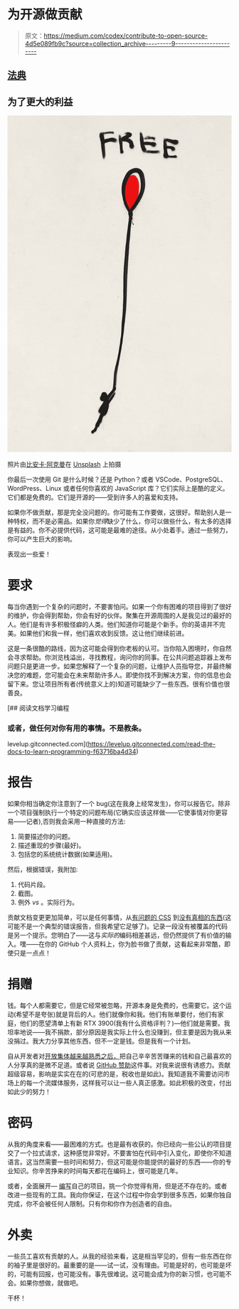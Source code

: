 # 为开源做贡献

> 原文：<https://medium.com/codex/contribute-to-open-source-4d5e089fb9c?source=collection_archive---------9----------------------->

## [法典](http://medium.com/codex)

## 为了更大的利益

![](img/840866783ac7d77cfb30b64455861f81.png)

照片由[比安卡·阿克曼](https://unsplash.com/@biancablah?utm_source=medium&utm_medium=referral)在 [Unsplash](https://unsplash.com?utm_source=medium&utm_medium=referral) 上拍摄

你最后一次使用 Git 是什么时候？还是 Python？或者 VSCode、PostgreSQL、WordPress、Linux 或者任何你喜欢的 JavaScript 库？它们实际上是酷的定义。它们都是免费的。它们是开源的——受到许多人的喜爱和支持。

如果你不做贡献，那是完全没问题的。你可能有工作要做，这很好。帮助别人是一种特权，而不是必需品。如果你*觉得*缺少了什么，你可以做些什么，有太多的选择是有益的。你不必提供代码，这可能是最难的途径。从小处着手。通过一些努力，你可以产生巨大的影响。

表现出一些爱！

# 要求

每当你遇到一个复杂的问题时，不要害怕问。如果一个你有困难的项目得到了很好的维护，你会得到帮助，你会有好的伙伴。聚集在开源周围的人是我见过的最好的人。他们是有许多积极怪癖的人类。他们知道你可能是个新手。你的英语并不完美。如果他们和我一样，他们喜欢收到反馈。这让他们继续前进。

这是一条很酷的路线，因为这可能会得到你老板的认可。当你陷入困境时，你自然会寻求帮助。你浏览栈溢出，寻找教程，询问你的同事。在公共问题追踪器上发布问题只是更进一步。如果您解释了一个复杂的问题，让维护人员指导您，并最终解决您的难题，您可能会在未来帮助许多人。即使你找不到解决方案，你的信息也会留下来。您让项目所有者(传统意义上的)知道可能缺少了一些东西。很有价值也很善良。

[](https://levelup.gitconnected.com/read-the-docs-to-learn-programming-f63716ba4d34) [## 阅读文档学习编程

### 或者，做任何对你有用的事情。不是教条。

levelup.gitconnected.com](https://levelup.gitconnected.com/read-the-docs-to-learn-programming-f63716ba4d34) 

# 报告

如果你相当确定你注意到了一个 bug(这在我身上经常发生)，你可以报告它。除非一个项目强制执行一个特定的问题布局(它确实应该这样做——它使事情对你更容易——记者),否则我会采用一种直接的方法:

1.  简要描述你的问题。
2.  描述重现的步骤(最好)。
3.  包括您的系统统计数据(如果适用)。

然后，根据错误，我附加:

1.  代码片段。
2.  截图。
3.  例外 *vs* 。实际行为。

贡献文档变更更加简单，可以是任何事情，从[有问题的 CSS](https://github.com/facebook/react/issues/19828) 到[没有真相的东西](https://github.com/MrRio/jsPDF/issues/2912)(这可能不是一个典型的错误报告，但我希望它足够了)。记录一段没有被覆盖的代码是另一个提示。您明白了——这与*实际的*编码相差甚远，但仍然提供了有价值的输入。嘿——在你的 GitHub 个人资料上，你为脸书做了贡献，这看起来非常酷，即使只是一点点！

# 捐赠

钱。每个人都需要它，但是它经常被忽略，开源本身是免费的，也需要它。这个运动(希望不是夸张)就是背后的人。他们就像你和我。他们有账单要付，他们有家庭，他们的愿望清单上有新 RTX 3900(我有什么资格评判？)—他们就是需要。我坦率地说——我不捐款，部分原因是我实际上什么也没赚到，但主要是因为我从来没捐过。我大力分享其他东西，但不一定是钱。但是我有一个计划。

自从开发者对[开放集体越来越熟悉之后，](https://opencollective.com/)把自己辛辛苦苦赚来的钱和自己最喜欢的人分享真的是微不足道。或者说 [GitHub 赞助](https://github.com/sponsors)这件事。对我来说很有诱惑力。贡献超级容易，影响是实实在在的(可悲的是，税收也是如此)。我知道我不需要访问市场上的每一个流媒体服务，这样我可以让一些人真正感激。如此积极的改变，付出如此少的努力！

# 密码

从我的角度来看——最困难的方式。也是最有收获的。你已经向一些公认的项目提交了一个拉式请求，这种感觉非常好。不要害怕在代码中引入变化，即使你不知道语言。这当然需要一些时间和努力，但这可能是你能提供的最好的东西——你的专业知识。你辛苦挣来的时间每天都花在编码上，很可能是几年。

或者，全面展开— [编写](https://github.com/izdwuut/gog-picker)自己的项目。挑一个你觉得有用，但是还不存在的。或者改进一些现有的工具。我向你保证，在这个过程中你会学到很多东西，如果你独自完成，你不会被任何人限制。只有你和你作为创造者的自由。

# 外卖

一些员工喜欢有贡献的人。从我的经验来看，这是相当罕见的，但有一些东西在你的袖子里是很好的。最重要的是——试一试，没有理由。可能是好的，也可能是坏的，可能有回报，也可能没有。事先很难说。这可能会成为你的新习惯，也可能不会。如果你想做，就做吧。

干杯！